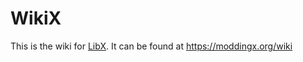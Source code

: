 # WikiX

This is the wiki for [LibX](https://github.com/ModdingX/LibX). It can be found at https://moddingx.org/wiki
